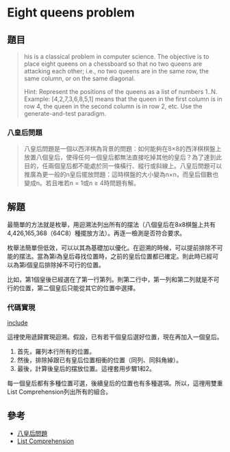 # Eight queens problem

## 題目

>his is a classical problem in computer science. The objective is to place eight queens on a chessboard so that no two queens are attacking each other; i.e., no two queens are in the same row, the same column, or on the same diagonal.
>
>Hint: Represent the positions of the queens as a list of numbers 1..N. Example: [4,2,7,3,6,8,5,1] means that the queen in the first column is in row 4, the queen in the second column is in row 2, etc. Use the generate-and-test paradigm.

### 八皇后問題

>八皇后問題是一個以西洋棋為背景的問題：如何能夠在8×8的西洋棋棋盤上放置八個皇后，使得任何一個皇后都無法直接吃掉其他的皇后？為了達到此目的，任兩個皇后都不能處於同一條橫行、縱行或斜線上。八皇后問題可以推廣為更一般的n皇后擺放問題：這時棋盤的大小變為n×n，而皇后個數也變成n。若且唯若n = 1或n ≥ 4時問題有解。

## 解題

最簡單的方法就是枚舉，用迴溯法列出所有的摆法（八個皇后在8x8棋盤上共有4,426,165,368（64C8）種擺放方法）。再逐一檢測是否符合要求。

枚舉法簡單但低效，可以以其為基礎加以優化。在迴溯的時候，可以提前排除不可能的摆法。當為第i為皇后尋找位置時，之前的皇后位置都已確定。則此時已經可以為第i個皇后排除掉不可行的位置。

比如，第1個皇後已經選在了第一行第列。則第二行中，第一列和第二列就是不可行的位置，第二個皇后只能從其它的位置中選擇。

### 代碼實現

[include](../../../python99/misc/p701.py)

這𥚃使用遞歸實現迴溯。假設，已有若干個皇后選好位置，現在再加入一個皇后。

1. 首先，羅列本行所有的位置。
2. 然後，排除掉跟已有皇后位置相衝的位置（同列、同斜⻆線）。
3. 最後，計算後皇后的摆放位置。這𥚃套用步驟1和2。

每一個皇后都有多種位置可選，後續皇后的位置也有多種選項。所以，這𥚃用雙重List Comprehension列出所有的組合。

## 參考

* [八皇后問題](https://zh.wikipedia.org/wiki/八皇后問題)
* [List Comprehension](https://docs.python.org/zh-cn/3/tutorial/datastructures.html#list-comprehensions)
